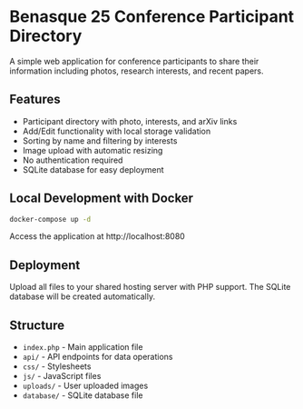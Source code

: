 # Benasque 25 Conference Participant Directory

A simple web application for conference participants to share their information including photos, research interests, and recent papers.

## Features

- Participant directory with photo, interests, and arXiv links
- Add/Edit functionality with local storage validation
- Sorting by name and filtering by interests
- Image upload with automatic resizing
- No authentication required
- SQLite database for easy deployment

## Local Development with Docker

```bash
docker-compose up -d
```

Access the application at http://localhost:8080

## Deployment

Upload all files to your shared hosting server with PHP support. The SQLite database will be created automatically.

## Structure

- `index.php` - Main application file
- `api/` - API endpoints for data operations
- `css/` - Stylesheets
- `js/` - JavaScript files
- `uploads/` - User uploaded images
- `database/` - SQLite database file
